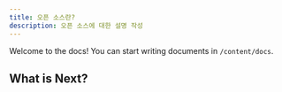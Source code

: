 ```yaml
---
title: 오픈 소스란?
description: 오픈 소스에 대한 설명 작성
---
```


Welcome to the docs! You can start writing documents in `/content/docs`.

## What is Next?
